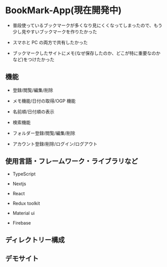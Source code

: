 # BookMark-App(現在開発中)

- 普段使っているブックマークが多くなり見にくくなってしまったので、もう少し見やすいブックマークを作りたかった

- スマホと PC の両方で共有したかった

- ブックマークしたサイトにメモ(なぜ保存したのか、どこが特に重要なのかなど)をつけたかった

## 機能

- 登録/閲覧/編集/削除

- メモ機能/日付の取得/OGP 機能

- 名前順/日付順の表示

- 検索機能

- フォルダー登録/閲覧/編集/削除

- アカウント登録/削除/ログイン/ログアウト

## 使用言語・フレームワーク・ライブラリなど

- TypeScript

- Nextjs

- React

- Redux toolkit

- Material ui

- Firebase

## ディレクトリー構成

## デモサイト
